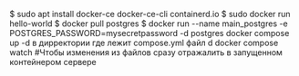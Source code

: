 $ sudo apt install docker-ce docker-ce-cli containerd.io
$ sudo docker run hello-world
$ docker pull postgres
$ docker run --name main_postgres -e POSTGRES_PASSWORD=mysecretpassword -d postgres
docker compose up -d в дирректории где лежит compose.yml файл d
docker compose watch #Чтобы изменения из файлов сразу отражалить в запущенном контейнером сервере

